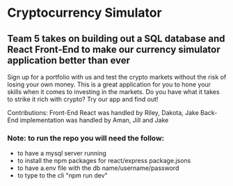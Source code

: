 # Cryptocurrency Simulator

## Team 5 takes on building out a SQL database and React Front-End to make our currency simulator application better than ever

Sign up for a portfolio with us and test the crypto markets without the risk of losing your own money. This is a great application for you to hone your skills when it comes to investing in the markets. Do you have what it takes to strike it rich with crypto? Try our app and find out!

Contributions:
Front-End React was handled by Riley, Dakota, Jake
Back-End implementation was handled by Aman, Jill and Jake

### Note: to run the repo you will need the follow:
* to have a mysql server running
* to install the npm packages for react/express package.jsons
* to have a.env file with the db name/username/password
* to type to the cli "npm run dev"
